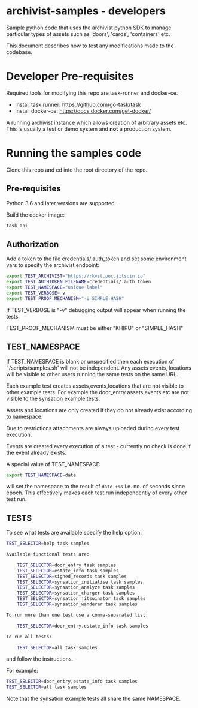 # archivist-samples - developers

Sample python code that uses the archivist python SDK to manage particular types of assets
such as 'doors', 'cards', 'containers' etc.

This document describes how to test any modifications made to the codebase.

# Developer Pre-requisites

Required tools for modifying this repo are task-runner and docker-ce.

  - Install task runner: https://github.com/go-task/task
  - Install docker-ce: https://docs.docker.com/get-docker/

A running archivist instance which allows creation of arbitrary assets etc. This is usually
a test or demo system and **not** a production system.

# Running the samples code

Clone this repo and cd into the root directory of the repo.

## Pre-requisites

Python 3.6 and later versions are supported.

Build the docker image:

```bash
task api
```

## Authorization 

Add a token to the file credentials/.auth_token and set some environment vars to
specify the archivist endpoint:

```bash
export TEST_ARCHIVIST="https://rkvst.poc.jitsuin.io"
export TEST_AUTHTOKEN_FILENAME=credentials/.auth_token
export TEST_NAMESPACE="unique label"
export TEST_VERBOSE=-v
export TEST_PROOF_MECHANISM="-i SIMPLE_HASH"
```

If TEST_VERBOSE is "-v" debugging output will appear when running the tests.

TEST_PROOF_MECHANISM must be either "KHIPU" or "SIMPLE_HASH"

## TEST_NAMESPACE

If TEST_NAMESPACE is blank or unspecified then each execution of './scripts/samples.sh' will not be
independent. Any assets events, locations will be visible to other users running the same tests
on the same URL.

Each example test creates assets,events,locations that are not visible to other example tests.
For example the door_entry assets,events etc are not visible to the synsation example tests.

Assets and locations are only created if they do not already exist according to namespace.

Due to restrictions attachments are always uploaded during every test execution.

Events are created every execution of a test - currently no check is done if the event already exists.

A special value of TEST_NAMESPACE:

```bash
export TEST_NAMESPACE=date
```

will set the namespace to the result of `date +%s` i.e. no. of seconds since epoch. This effectively makes
each test run independently of every other test run.

## TESTS

To see what tests are available specify the help option:

```bash
TEST_SELECTOR=help task samples

Available functional tests are:

    TEST_SELECTOR=door_entry task samples
    TEST_SELECTOR=estate_info task samples
    TEST_SELECTOR=signed_records task samples
    TEST_SELECTOR=synsation_initialise task samples
    TEST_SELECTOR=synsation_analyze task samples
    TEST_SELECTOR=synsation_charger task samples
    TEST_SELECTOR=synsation_jitsuinator task samples
    TEST_SELECTOR=synsation_wanderer task samples

To run more than one test use a comma-separated list:

    TEST_SELECTOR=door_entry,estate_info task samples

To run all tests:

    TEST_SELECTOR=all task samples
```

and follow the instructions.

For example:

```bash
TEST_SELECTOR=door_entry,estate_info task samples
TEST_SELECTOR=all task samples
```

Note that the synsation example tests all share the same NAMESPACE.


